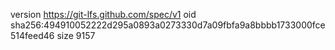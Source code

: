 version https://git-lfs.github.com/spec/v1
oid sha256:494910052222d295a0893a0273330d7a09fbfa9a8bbbb1733000fce514feed46
size 9157

